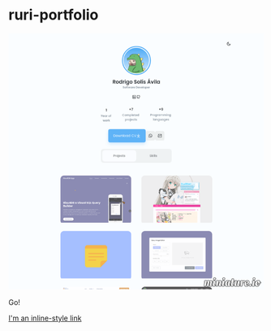 # ruri-portfolio

![alt text](https://raw.githubusercontent.com/Ruriin/ruri-portfolio/master/assets/img/api.miniature.png)

Go!

[I'm an inline-style link](https://ruriin.github.io/ruri-portfolio/)

